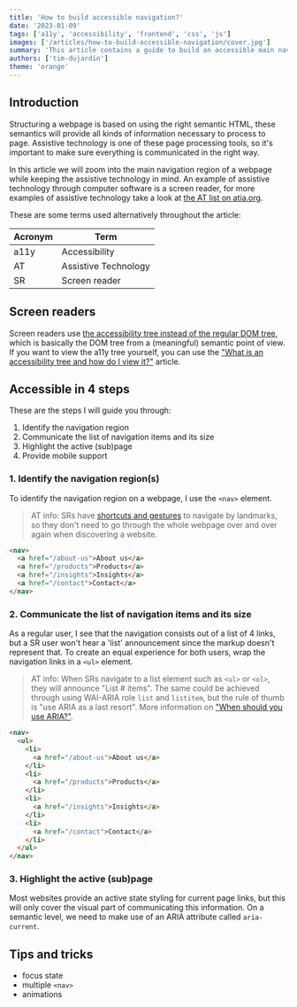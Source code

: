 ```yaml
---
title: 'How to build accessible navigation?'
date: '2023-01-09'
tags: ['a11y', 'accessibility', 'frontend', 'css', 'js']
images: ['/articles/how-to-build-accessible-navigation/cover.jpg']
summary: 'This article contains a guide to build an accessible main navigation of a website. The key takeaways of this guide are: HTML semantics, WAI-ARIA, CSS and JS for accessibility.'
authors: ['tim-dujardin']
theme: 'orange'
---
```


## Introduction

Structuring a webpage is based on using the right semantic HTML, these semantics will provide all kinds of information
necessary to process to page. Assistive technology is one of these page processing tools, so it's important to make sure
everything is communicated in the right way.

In this article we will zoom into the main navigation region of a webpage while keeping the assistive technology in
mind. An example of assistive technology through computer software is a screen reader, for more examples of assistive
technology take a look at [the AT list on atia.org](https://www.atia.org/home/at-resources/what-is-at/).

These are some terms used alternatively throughout the article:

| Acronym | Term                 |
|---------|----------------------|
| a11y    | Accessibility        |
| AT      | Assistive Technology |
| SR      | Screen reader        |

## Screen readers

Screen readers use [the accessibility tree instead of the regular DOM tree](https://developer.mozilla.org/en-US/docs/Glossary/Accessibility_tree), which is basically the DOM tree from a
(meaningful) semantic point of view. If you want to view the a11y tree yourself, you can use the ["What is an accessibility tree and how do I view it?"](https://accessibleweb.com/question-answer/what-is-an-accessibility-tree-and-how-do-i-view-it) article.

## Accessible in 4 steps

These are the steps I will guide you through:

1. Identify the navigation region
2. Communicate the list of navigation items and its size
3. Highlight the active (sub)page
4. Provide mobile support

### 1. Identify the navigation region(s)

To identify the navigation region on a webpage, I use the `<nav>` element.

> AT info: SRs have [shortcuts and gestures](https://dequeuniversity.com/screenreaders/) to navigate by landmarks, so they don't need to go through the whole webpage over and over again when discovering a website.

```HTML
<nav>
  <a href="/about-us">About us</a>
  <a href="/products">Products</a>
  <a href="/insights">Insights</a>
  <a href="/contact">Contact</a>
</nav>
```

### 2. Communicate the list of navigation items and its size

As a regular user, I see that the navigation consists out of a list of 4 links, but a SR user won't hear a 'list'
announcement since the markup doesn't represent that. To create an equal experience for both users, wrap the navigation
links in a `<ul>` element.

> AT info: When SRs navigate to a list element such as `<ul>` or `<ol>`, they will announce "List # items". The same
> could be achieved through using WAI-ARIA role `list` and `listitem`, but the rule of thumb is "use ARIA as a last
> resort". More information on ["When should you use ARIA?"](https://gomakethings.com/when-should-you-use-aria/).

```HTML
<nav>
  <ul>
    <li>
      <a href="/about-us">About us</a>
    </li>
    <li>
      <a href="/products">Products</a>
    </li>
    <li>
      <a href="/insights">Insights</a>
    </li>
    <li>
      <a href="/contact">Contact</a>
    </li>
  </ul>
</nav>
```

### 3. Highlight the active (sub)page

Most websites provide an active state styling for current page links, but this will only cover the visual part of
communicating this information. On a semantic level, we need to make use of an ARIA attribute called `aria-current`.

## Tips and tricks

- focus state
- multiple `<nav>`
- animations
